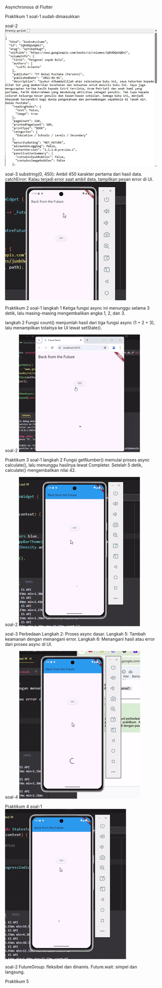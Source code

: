 Asynchronous di Flutter

Praktikum 1
soal-1
sudah dimasukkan

soal-2
<img src="images/p1s2.jpg">

soal-3
substring(0, 450): Ambil 450 karakter pertama dari hasil data.
catchError: Kalau terjadi error saat ambil data, tampilkan pesan error di UI.
<img src="images/p1s3.gif">


Praktikum 2
soal-1
langkah 1
Ketiga fungsi async ini menunggu selama 3 detik, lalu masing-masing mengembalikan angka 1, 2, dan 3.

langkah 2
Fungsi count() menjumlah hasil dari tiga fungsi async (1 + 2 + 3), lalu menampilkan totalnya ke UI lewat setState().

soal-2
<img src="images/p2s4.gif">

Praktikum 3
soal-1
langkah 2
Fungsi getNumber() memulai proses async calculate(), lalu menunggu hasilnya lewat Completer. Setelah 5 detik, calculate() mengembalikan nilai 42.

soal-2
<img src="images/p3s2.gif">

soal-3
Perbedaan
Langkah 2: Proses async dasar.
Langkah 5: Tambah keamanan dengan menangani error.
Langkah 6: Menangani hasil atau error dari proses async di UI.

soal-4
<img src="images/p3s4.gif">


Praktikum 4
soal-1
<img src="images/p4s1.gif">

soal-2
FutureGroup: fleksibel dan dinamis.
Future.wait: simpel dan langsung.

Praktikum 5
